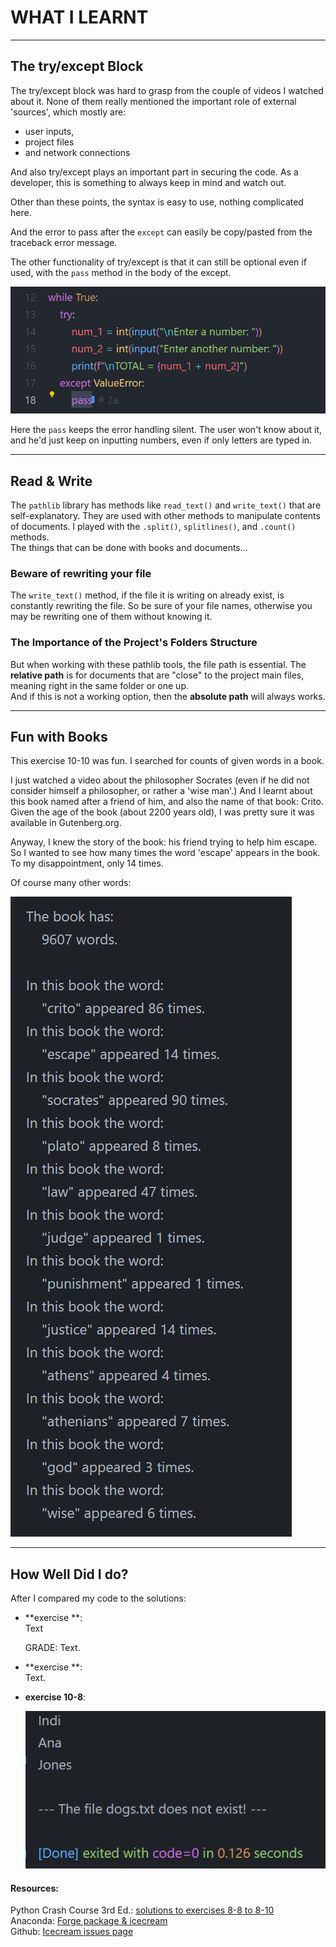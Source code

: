 
# WHAT I LEARNT

---

## The try/except Block

The try/except block was hard to grasp from the couple of videos I watched about it. None of them really mentioned the important role of external 'sources', which mostly are: 
- user inputs, 
- project files 
- and network connections

And also try/except plays an important part in securing the code. As a developer, this is something to always keep in mind and watch out. 

Other than these points, the syntax is easy to use, nothing complicated here.  

And the error to pass after the `except` can easily be copy/pasted from the traceback error message.  

The other functionality of try/except is that it can still be optional even if used, with the `pass` method in the body of the except. 

![exercise 10-7](image-1.png)

Here the `pass` keeps the error handling silent. The user won't know about it, and he'd just keep on inputting numbers, even if only letters are typed in. 

---

## Read & Write

The `pathlib` library has methods like `read_text()` and `write_text()` that are self-explanatory. They are used with other methods to manipulate contents of documents. I played with the `.split()`, `splitlines()`, and `.count()` methods.  
The things that can be done with books and documents... 

### Beware of rewriting your file

The `write_text()` method, if the file it is writing on already exist, is constantly rewriting the file. So be sure of your file names, otherwise you may be rewriting one of them without knowing it. 

### The Importance of the Project's Folders Structure

But when working with these pathlib tools, the file path is essential. The **relative path** is for documents that are "close" to the project main files, meaning right in the same folder or one up.  
And if this is not a working option, then the **absolute path** will always works. 

--- 

## Fun with Books

This exercise 10-10 was fun. I searched for counts of given words in a book. 

I just watched a video about the philosopher Socrates (even if he did not consider himself a philosopher, or rather a 'wise man'.) And I learnt about this book named after a friend of him, and also the name of that book: Crito.  
Given the age of the book (about 2200 years old), I was pretty sure it was available in Gutenberg.org. 

Anyway, I knew the story of the book: his friend trying to help him escape. So I wanted to see how many times the word 'escape' appears in the book. To my disappointment, only 14 times. 

Of course many other words: 

![fun with word counts in books](image-2.png)

--- 

## How Well Did I do?

After I compared my code to the solutions: 
- **exercise **:  
  Text 

  GRADE: Text. 

- **exercise **:  
  Text. 

- **exercise 10-8**:
  
  ![alt text](image.png)

#### Resources:
Python Crash Course 3rd Ed.: [solutions to exercises 8-8 to 8-10](https://ehmatthes.github.io/pcc_3e/solutions/chapter_8/#8-9-messages)  
Anaconda: [Forge package & icecream](https://anaconda.org/conda-forge/icecream)  
Github: [Icecream issues page](https://github.com/gruns/icecream/issues/79)
